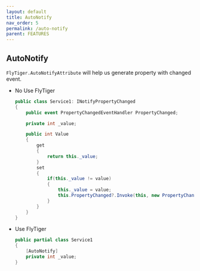 ```yaml
---
layout: default
title: AutoNotify
nav_order: 5
permalink: /auto-notify
parent: FEATURES
---
```


## AutoNotify


`FlyTiger.AutoNotifyAttribute` will help us generate property with changed event. 

- No Use FlyTiger
    ```csharp
    public class Service1: INotifyPropertyChanged
    {
        public event PropertyChangedEventHandler PropertyChanged;

        private int _value;

        public int Value
        {
            get
            {
                return this._value;
            }
            set
            {
                if(this._value != value)
                {
                    this._value = value;
                    this.PropertyChanged?.Invoke(this, new PropertyChangedEventArgs(nameof(Value)));
                }
            }
        }
    }
    ```
- Use FlyTiger
    ```csharp
    public partial class Service1
    {
        [AutoNotify]
        private int _value;
    }
    ```
